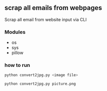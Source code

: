 ## scrap all emails from webpages

Scrap all email from website input via CLI

### Modules

- os
- sys
- pillow


### how to run

```bash
python convert2jpg.py <image file>
```

```bash
python convert2jpg.py picture.png
```
